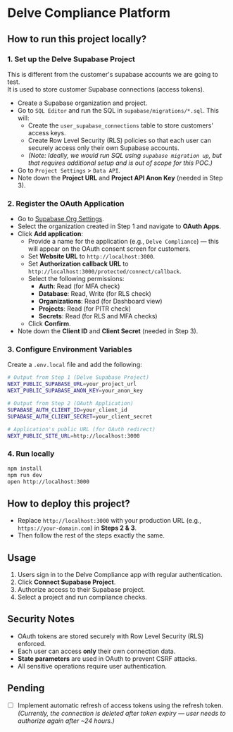 # Delve Compliance Platform

## How to run this project locally?

### 1. Set up the Delve Supabase Project

This is different from the customer's supabase accounts we are going to test.  
It is used to store customer Supabase connections (access tokens).

- Create a Supabase organization and project.
- Go to `SQL Editor` and run the SQL in `supabase/migrations/*.sql`. This will:
  - Create the `user_supabase_connections` table to store customers' access keys.
  - Create Row Level Security (RLS) policies so that each user can securely access only their own Supabase accounts.
  - _(Note: Ideally, we would run SQL using `supabase migration up`, but that requires additional setup and is out of scope for this POC.)_
- Go to `Project Settings` > `Data API`.
- Note down the **Project URL** and **Project API Anon Key** (needed in Step 3).

### 2. Register the OAuth Application

- Go to [Supabase Org Settings](https://supabase.com/dashboard/org/_/apps).
- Select the organization created in Step 1 and navigate to **OAuth Apps**.
- Click **Add application**:
  - Provide a name for the application (e.g., `Delve Compliance`) — this will appear on the OAuth consent screen for customers.
  - Set **Website URL** to `http://localhost:3000`.
  - Set **Authorization callback URL** to `http://localhost:3000/protected/connect/callback`.
  - Select the following permissions:
    - **Auth**: Read (for MFA check)
    - **Database**: Read, Write (for RLS check)
    - **Organizations**: Read (for Dashboard view)
    - **Projects**: Read (for PITR check)
    - **Secrets**: Read (for RLS and MFA checks)
  - Click **Confirm**.
- Note down the **Client ID** and **Client Secret** (needed in Step 3).

### 3. Configure Environment Variables

Create a `.env.local` file and add the following:

```bash
# Output from Step 1 (Delve Supabase Project)
NEXT_PUBLIC_SUPABASE_URL=your_project_url
NEXT_PUBLIC_SUPABASE_ANON_KEY=your_anon_key

# Output from Step 2 (OAuth Application)
SUPABASE_AUTH_CLIENT_ID=your_client_id
SUPABASE_AUTH_CLIENT_SECRET=your_client_secret

# Application's public URL (for OAuth redirect)
NEXT_PUBLIC_SITE_URL=http://localhost:3000
```

### 4. Run locally

```bash
npm install
npm run dev
open http://localhost:3000
```

## How to deploy this project?

- Replace `http://localhost:3000` with your production URL (e.g., `https://your-domain.com`) in **Steps 2 & 3**.
- Then follow the rest of the steps exactly the same.

## Usage

1. Users sign in to the Delve Compliance app with regular authentication.
2. Click **Connect Supabase Project**.
3. Authorize access to their Supabase project.
4. Select a project and run compliance checks.

## Security Notes

- OAuth tokens are stored securely with Row Level Security (RLS) enforced.
- Each user can access **only** their own connection data.
- **State parameters** are used in OAuth to prevent CSRF attacks.
- All sensitive operations require user authentication.

## Pending

- [ ] Implement automatic refresh of access tokens using the refresh token.
      _(Currently, the connection is deleted after token expiry — user needs to authorize again after ~24 hours.)_
